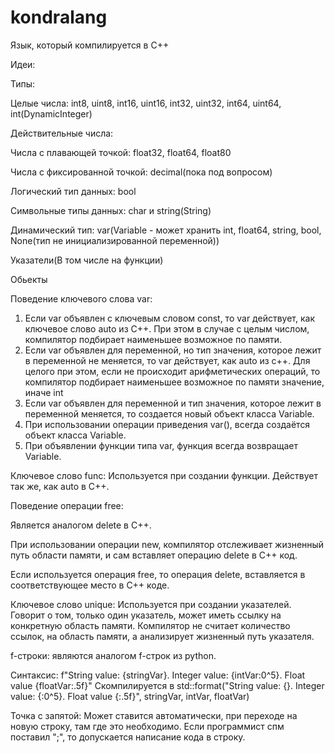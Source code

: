 # kondralang

Язык, который компилируется в C++

Идеи:

Типы:

Целые числа: int8, uint8, int16, uint16, int32, uint32, int64, uint64, int(DynamicInteger)

Действительные числа:

Числа с плавающей точкой: float32, float64, float80

Числа с фиксированной точкой: decimal(пока под вопросом)

Логический тип данных: bool

Символьные типы данных: char и string(String)

Динамический тип: var(Variable - может хранить int, float64, string, bool, None(тип не инициализированной переменной))

Указатели(В том числе на функции)

Обьекты

Поведение ключевого слова var:

1) Если var объявлен с ключевым словом const, то var действует, как ключевое слово auto из C++. При этом в случае с целым числом, компилятор подбирает наименьшее возможное по памяти.
2) Если var объявлен для переменной, но тип значения, которое лежит в переменной не меняется, то var действует, как auto из c++. Для целого при этом, если не происходит арифметических операций, то компилятор подбирает наименьшее возможное по памяти значение, иначе int
3) Если var объявлен для переменной и тип значения, которое лежит в переменной меняется, то создается новый объект класса Variable.
4) При использовании операции приведения var(), всегда создаётся объект класса Variable.
5) При объявлении функции типа var, функция всегда возвращает Variable.

Ключевое слово func:
 Используется при создании функции. Действует так же, как auto в C++.

Поведение операции free:

Является аналогом delete в C++.

При использовании операции new, компилятор отслеживает жизненный путь области памяти, и сам вставляет операцию delete в C++ код.

Если используется операция free, то операция delete, вставляется в соответствующее место в C++ коде. 

Ключевое слово unique: Используется при создании указателей. Говорит о том, только один указатель, может иметь ссылку на конкретную область памяти. Компилятор не считает количество ссылок, на область памяти, а анализирует жизненный путь указателя. 

f-строки:
являются аналогом f-строк из python. 

Синтаксис:
f"String value: {stringVar}. Integer value: {intVar:0^5}. Float value {floatVar:.5f}" Скомпилируется в std::format("String value: {}. Integer value: {:0^5}. Float value {:.5f}", stringVar, intVar, floatVar) 

Точка с запятой:
Может ставится автоматически, при переходе на новую строку, там где это необходимо. Если программист спм поставил ";", то допускается написание кода в строку. 

